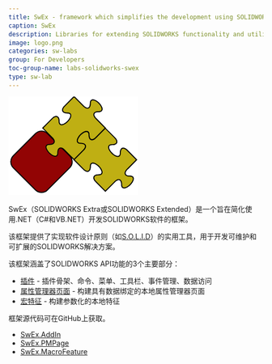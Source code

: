 ```yaml
---
title: SwEx - framework which simplifies the development using SOLIDWORKS API
caption: SwEx
description: Libraries for extending SOLIDWORKS functionality and utilizing API
image: logo.png
categories: sw-labs
group: For Developers
toc-group-name: labs-solidworks-swex
type: sw-lab
---
```

![SwEx框架](logo.png)

SwEx（SOLIDWORKS Extra或SOLIDWORKS Extended）是一个旨在简化使用.NET（C#和VB.NET）开发SOLIDWORKS软件的框架。

该框架提供了实现软件设计原则（如[S.O.L.I.D](https://en.wikipedia.org/wiki/SOLID)）的实用工具，用于开发可维护和可扩展的SOLIDWORKS解决方案。

该框架涵盖了SOLIDWORKS API功能的3个主要部分：

* [插件](add-in) - 插件骨架、命令、菜单、工具栏、事件管理、数据访问
* [属性管理器页面](pmpage) - 构建具有数据绑定的本地属性管理器页面
* [宏特征](macro-feature) - 构建参数化的本地特征

框架源代码可在GitHub上获取。

* [SwEx.AddIn](https://github.com/codestackdev/swex-addin)
* [SwEx.PMPage](https://github.com/codestackdev/swex-pmpage)
* [SwEx.MacroFeature](https://github.com/codestackdev/swex-macrofeature)